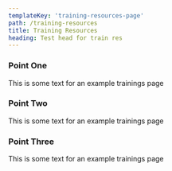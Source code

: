 ```yaml
---
templateKey: 'training-resources-page'
path: /training-resources
title: Training Resources
heading: Test head for train res
---
```


### Point One

This is some text for an example trainings page

### Point Two

This is some text for an example trainings page

### Point Three

This is some text for an example trainings page
